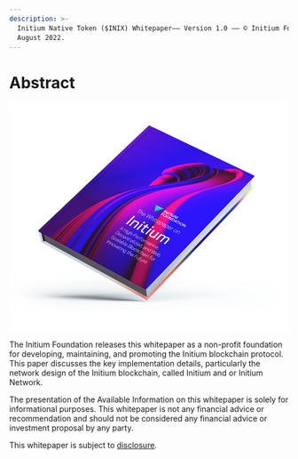```yaml
---
description: >-
  Initium Native Token ($INIX) Whitepaper–– Version 1.0 –– © Initium Foundation,
  August 2022.
---
```


# Abstract

![](.gitbook/assets/Initium-Medium.png)

The Initium Foundation releases this whitepaper as a non-profit foundation for developing, maintaining, and promoting the Initium blockchain protocol. This paper discusses the key implementation details, particularly the network design of the Initium blockchain, called Initium and or Initium Network.

The presentation of the Available Information on this whitepaper is solely for informational purposes. This whitepaper is not any financial advice or recommendation and should not be considered any financial advice or investment proposal by any party.

This whitepaper is subject to [disclosure](disclosure.md).&#x20;
